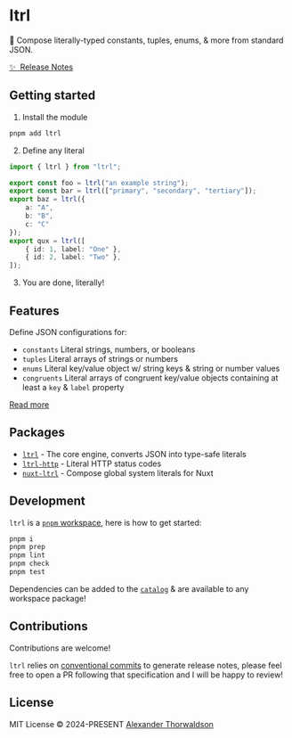 # ltrl

🍱 Compose literally-typed constants, tuples, enums, & more from standard JSON.

[✨ &nbsp;Release Notes](/CHANGELOG.md)

## Getting started

1. Install the module

```bash
pnpm add ltrl
```

2. Define any literal

```ts
import { ltrl } from "ltrl";

export const foo = ltrl("an example string");
export const bar = ltrl(["primary", "secondary", "tertiary"]);
export baz = ltrl({
    a: "A",
    b: "B",
    c: "C"
});
export qux = ltrl([
    { id: 1, label: "One" },
    { id: 2, label: "Two" },
]);
```

3. You are done, literally!

## Features

Define JSON configurations for:

- `constants` Literal strings, numbers, or booleans
- `tuples` Literal arrays of strings or numbers
- `enums` Literal key/value object w/ string keys & string or number values
- `congruents` Literal arrays of congruent key/value objects containing at least a `key` & `label` property

[Read more](/packages/ltrl/README.md)

## Packages

- [`ltrl`](/packages/ltrl/README.md) - The core engine, converts JSON into type-safe literals
- [`ltrl-http`](/packages/ltrl-http/README.md) - Literal HTTP status codes
- [`nuxt-ltrl`](/packages/nuxt-ltrl/README.md) - Compose global system literals for Nuxt

## Development

`ltrl` is a [`pnpm` workspace](https://pnpm.io/workspaces), here is how to get started:

```sh
pnpm i
pnpm prep
pnpm lint
pnpm check
pnpm test
```

Dependencies can be added to the [`catalog`](/pnpm-workspace.yaml) & are available to any workspace package!

## Contributions

Contributions are welcome!

`ltrl` relies on [conventional commits](https://www.conventionalcommits.org/en/v1.0.0/) to generate release notes, please feel free to open a PR following that specification and I will be happy to review!

## License

MIT License &copy; 2024-PRESENT [Alexander Thorwaldson](https://github.com/zoobzio)
